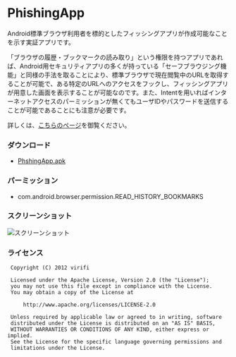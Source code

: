 # PhishingApp

Android標準ブラウザ利用者を標的としたフィッシングアプリが作成可能なことを示す実証アプリです。

「ブラウザの履歴・ブックマークの読み取り」という権限を持つアプリであれば、Android用セキュリティアプリの多くが持っている「セーフブラウジング機能」と同様の手法を取ることにより、標準ブラウザで現在閲覧中のURLを取得することが可能で、ある特定のURLへのアクセスをフックし、フィッシングアプリが用意した画面を表示することが可能なのです。また、Intentを用いればインターネットアクセスのパーミッションが無くてもユーザIDやパスワードを送信することが可能であることにも注意が必要です。

詳しくは、[こちらのページ](http://blog.virifi.net/blog/2012/11/06/phishing-app-targeting-stock-browser-users/)を御覧ください。

### ダウンロード

* [PhshingApp.apk](https://github.com/downloads/virifi/Android-Stock-Browser-Phishing-App/PhishingApp.apk) 


### パーミッション

* com.android.browser.permission.READ_HISTORY_BOOKMARKS

### スクリーンショット

![スクリーンショット](https://raw.github.com/virifi/PlayAppInstaller/master/readme_imgs/screenshot1-small.png)

### ライセンス

```
 Copyright (C) 2012 virifi 

 Licensed under the Apache License, Version 2.0 (the "License"); 
 you may not use this file except in compliance with the License. 
 You may obtain a copy of the License at
 
     http://www.apache.org/licenses/LICENSE-2.0

 Unless required by applicable law or agreed to in writing, software 
 distributed under the License is distributed on an "AS IS" BASIS, 
 WITHOUT WARRANTIES OR CONDITIONS OF ANY KIND, either express or implied. 
 See the License for the specific language governing permissions and 
 limitations under the License. 
 ```
